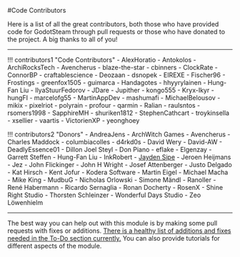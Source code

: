 #Code Contributors

Here is a list of all the great contributors, both those who have provided code for GodotSteam through pull requests or those who have donated to the project. A big thanks to all of you!

<hr/>
<div class="contrib-grid" markdown>

!!! contributors1 "Code Contributors"
	- AlexHoratio
	- Antokolos
	- ArchiRocksTech
	- Avencherus
	- blaze-the-star
	- cbinners
	- ClockRate
	- ConnorBP
	- craftablescience
	- Deozaan
	- dsnopek
	- EIREXE
	- Fischer96
	- Frostings
	- greenfox1505
	- guimarca
	- Handagotes
	- hhyyrylainen
	- Hung-Fan Liu
	- IlyaStuurFedorov
	- JDare
	- Jupither
	- kongo555
	- Kryx-Ikyr
	- hungFI
	- marcelofg55
	- MartinAppDev
	- mashumafi
	- MichaelBelousov
	- mikix
	- pixelriot
	- polyrain
	- profour
	- qarmin
	- Ralian
	- raulsntos
	- rsomers1998
	- SapphireMH
	- shuriken1812
	- StephenCathcart
	- troykinsella
	- xsellier
	- vaartis
	- VictorienXP
	- yeonghoey

!!! contributors2 "Donors"
	- AndreaJens
	- ArchWitch Games
	- Avencherus
	- Charles Maddock
	- columbiacolles
	- d4rkd0s
	- David Wery
	- David-AW
	- DeadlyEssence01
	- Dillon Joel Steyl
	- Don Piano
	- eflake
	- Elgenzay
	- Garrett Steffen
	- Hung-Fan Liu
	- InkRobert
	- [Jayden Sipe](https://jaydensipe.github.io/)
	- Jeroen Heijmans
	- Jez
	- John Flickinger
	- John H Wright
	- Josef Attenberger
	- Justo Delgado
	- Kat Hirsch
	- Kent Jofur
	- Kodera Software
	- Martin Eigel
	- Michael Macha
	- Mike King
	- MudbuG
	- Nicholas Orlowski
	- Simone Mändl
	- Ranoller
	- René Habermann
	- Ricardo Sernaglia
	- Ronan Docherty
	- RosenX
	- Shine Right Studio
	- Thorsten Schleinzer
	- Wonderful Days Studio
	- Zeo Löwenhielm

</div>

<hr/>

The best way you can help out with this module is by making some pull requests with fixes or additions. [There is a healthy list of additions and fixes needed in the To-Do section currently.](https://github.com/orgs/CoaguCo-Industries/projects/2) You can also provide tutorials for different aspects of the module.
